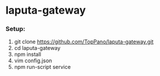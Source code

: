 # laputa-gateway

### Setup:
1. git clone https://github.com/TopPano/laputa-gateway.git
2. cd laputa-gateway
3. npm install
4. vim config.json
5. npm run-script service 

